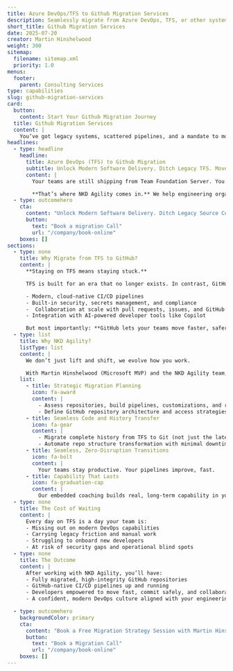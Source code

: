 ```yaml
---
title: Azure DevOps/TFS to Github Migration Services
description: Seamlessly migrate from Azure DevOps, TFS, or other systems to GitHub. Modernise your software delivery.
short_title: Github Migration Services
date: 2025-07-20
creator: Martin Hinshelwood
weight: 300
sitemap:
  filename: sitemap.xml
  priority: 1.0
menus:
  footer:
    parent: Consulting Services
type: capabilities
slug: github-migration-services
card:
  button:
    content: Start Your Github Migration Journey
  title: Github Migration Services
  content: |
    You’ve got legacy systems, scattered pipelines, and a mandate to modernize.
headlines:
  - type: headline
    headline:
      title: Azure DevOps (TFS) to Github Migration
      subtitle: Unlock Modern Software Delivery. Ditch Legacy TFS. Move with Confidence.
      content: |
        Your teams are still shipping from Team Foundation Server. You know it’s slowing you down. But the migration to GitHub feels risky, code history, permissions, workflows, integrations… it’s a lot.

        **That’s where NKD Agility comes in.** We help engineering organizations migrate from TFS (or Azure DevOps Server) to GitHub with **clarity, control, and zero guesswork**, so you can future-proof your development pipeline without disrupting delivery.
  - type: outcomehero
    cta:
      content: "Unlock Modern Software Delivery. Ditch Legacy Source Control. Move with Confidence. **Let's Talk.**"
      button:
        text: "Book a migration Call"
        url: "/company/book-online"
    boxes: []
sections:
  - type: none
    title: Why Migrate from TFS to GitHub?
    content: |
      **Staying on TFS means staying stuck.**

      TFS is built for an era that no longer exists. In contrast, GitHub offers:

      - Modern, cloud-native CI/CD pipelines
      - Built-in security, secrets management, and compliance
      -  Collaboration at scale with pull requests, issues, and GitHub Actions
      - Integration with AI-powered developer tools like Copilot

      But most importantly: **GitHub lets your teams move faster, safer, and smarter.**
  - type: list
    title: Why NKD Agility?
    listType: list
    content: |
      We don’t just lift and shift, we evolve how you work.

      With Martin Hinshelwood (Microsoft MVP) and the NKD Agility team, you get a **battle-tested, end-to-end migration approach:**
    list:
      - title: Strategic Migration Planning
        icon: fa-award
        content: |
          - Assess repositories, build pipelines, customizations, and risks
          - Define GitHub repository architecture and access strategies
      - title: Seamless Code and History Transfer
        icon: fa-gear
        content: |
          - Migrate complete history from TFS to Git (not just the latest version)
          - Automate repo structure transformation with minimal downtime
      - title: Seamless, Zero-Disruption Transitions
        icon: fa-bolt
        content: |
          Your teams stay productive. Your pipelines improve, fast.
      - title: Capability That Lasts
        icon: fa-graduation-cap
        content: |
          Our embedded coaching builds real, long-term capability in your organisation.
  - type: none
    title: The Cost of Waiting
    content: |
      Every day on TFS is a day your team is:
      - Missing out on modern DevOps capabilities
      - Carrying legacy friction and manual work
      - Struggling to onboard new developers
      - At risk of security gaps and operational blind spots
  - type: none
    title: The Outcome
    content: |
      After working with NKD Agility, you’ll have:
      - Fully migrated, high-integrity GitHub repositories
      - GitHub-native CI/CD pipelines up and running
      - Developers empowered to move fast, commit safely, and collaborate effectively
      - A confident, modern DevOps culture aligned with your engineering strategy

  - type: outcomehero
    backgroundColor: primary
    cta:
      content: "Book a Free Migration Strategy Session with Martin Hinshelwood **Let’s talk.**"
      button:
        text: "Book a Migration Call"
        url: "/company/book-online"
    boxes: []
---
```

